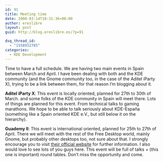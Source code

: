 ```yaml
---
id: 91
title: Meeting time
date: 2008-03-14T10:31:36+00:00
author: ereslibre
layout: post
guid: http://blog.ereslibre.es/?p=91

dsq_thread_id:
  - "1558932785"
categories:
  - KDE Development
---
```

Time to have a full schedule. We are having two main events in Spain between March and April. I have been dealing with both and the KDE community (and the Gnome community too, in the case of the Aditel iParty X), trying to be a link between them, for that reason I&#8217;m blogging about it.

**Aditel iParty X**: This event is locally oriented, planned for 27th to 30th of March. and some folks of the KDE community in Spain will meet there. Lots of things are planned for this event. From technical talks to gaming marathons. We hope to be able to talk seriously about KDE-España (something like a Spain oriented KDE e.V., but still below it on the hierarchy).

**Guademy II**: This event is international oriented, planned for 25th to 27th of April. There we will meet with the rest of the Free Desktop world, mainly Gnome, but probably other desktops too, not sure about that. I strongly encourage you to visit <a target=_blank href="http://2008.guademy.org/index.php?lang=en">their official website</a> for further information. I also would love to see lots of you guys here. This event will be full of talks + (this one is important) round tables. Don&#8217;t miss the opportunity and come.